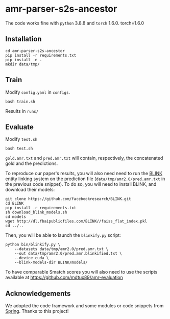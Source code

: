 # amr-parser-s2s-ancestor

The code works fine with `python` 3.8.8 and `torch` 1.6.0.
torch=1.6.0

## Installation
```shell script
cd amr-parser-s2s-ancestor
pip install -r requirements.txt
pip install -e .
mkdir data/tmp/
```

## Train
Modify `config.yaml` in `configs`. 

```shell script
bash train.sh
```
Results in `runs/`

## Evaluate
Modify `test.sh`

```shell script
bash test.sh
```
`gold.amr.txt` and `pred.amr.txt` will contain, respectively, the concatenated gold and the predictions.

To reproduce our paper's results, you will also need need to run the [BLINK](https://github.com/facebookresearch/BLINK) 
entity linking system on the prediction file (`data/tmp/amr2.0/pred.amr.txt` in the previous code snippet). 
To do so, you will need to install BLINK, and download their models:
```shell script
git clone https://github.com/facebookresearch/BLINK.git
cd BLINK
pip install -r requirements.txt
sh download_blink_models.sh
cd models
wget http://dl.fbaipublicfiles.com/BLINK//faiss_flat_index.pkl
cd ../..
```
Then, you will be able to launch the `blinkify.py` script:
```shell
python bin/blinkify.py \
    --datasets data/tmp/amr2.0/pred.amr.txt \
    --out data/tmp/amr2.0/pred.amr.blinkified.txt \
    --device cuda \
    --blink-models-dir BLINK/models/
```

To have comparable Smatch scores you will also need to use the scripts available at https://github.com/mdtux89/amr-evaluation

## Acknowledgements
We adopted the code framework and some modules or code snippets from [Spring](https://github.com/SapienzaNLP/spring). Thanks to this project!
